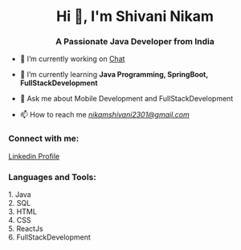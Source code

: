<h1 align="center">Hi 👋, I'm Shivani Nikam</h1>
<h3 align="center">A Passionate Java Developer from India</h3>


- 🔭 I’m currently working on [Chat](Application)

- 🌱 I’m currently learning **Java Programming, SpringBoot, FullStackDevelopment** 

- 💬 Ask me about Mobile Development and FullStackDevelopment

- 📫 How to reach me *nikamshivani2301@gmail.com*

<h3 align="left">Connect with me:</h3>
<p align="left"> <a href="https://www.linkedin.com/in/shivcodes/" target="_blank" rel="noreferrer"> Linkedin Profile </a>
</p>

<h3 align="left">Languages and Tools:</h3>
1. Java <br>
2. SQL <br>
3. HTML <br>
4. CSS <br>
5. ReactJs <br>
6. FullStackDevelopment <br>

